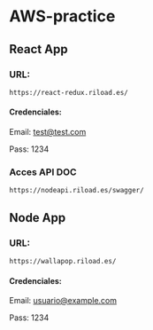 # AWS-practice

## React App
### URL:

```
https://react-redux.riload.es/

```
#### Credenciales:

Email: test@test.com

Pass: 1234

### Acces API DOC

```
https://nodeapi.riload.es/swagger/
```

## Node App
### URL:

```
https://wallapop.riload.es/
```
#### Credenciales:

Email: usuario@example.com

Pass: 1234
